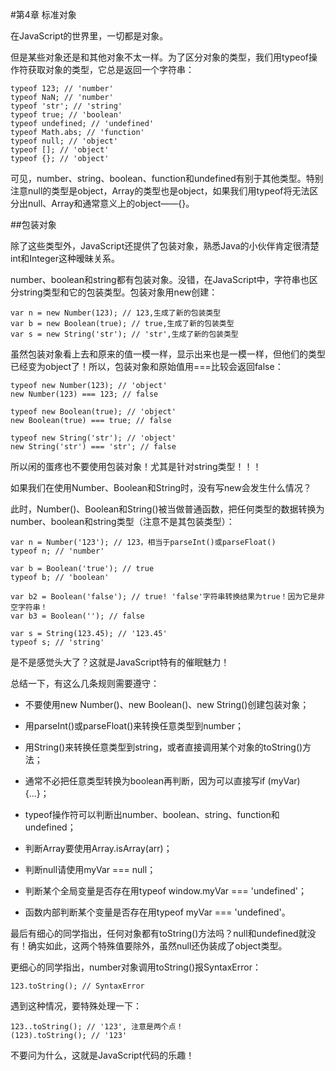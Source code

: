 #第4章 标准对象

在JavaScript的世界里，一切都是对象。

但是某些对象还是和其他对象不太一样。为了区分对象的类型，我们用typeof操作符获取对象的类型，它总是返回一个字符串：

	typeof 123; // 'number'
	typeof NaN; // 'number'
	typeof 'str'; // 'string'
	typeof true; // 'boolean'
	typeof undefined; // 'undefined'
	typeof Math.abs; // 'function'
	typeof null; // 'object'
	typeof []; // 'object'
	typeof {}; // 'object'
可见，number、string、boolean、function和undefined有别于其他类型。特别注意null的类型是object，Array的类型也是object，如果我们用typeof将无法区分出null、Array和通常意义上的object——{}。

##包装对象

除了这些类型外，JavaScript还提供了包装对象，熟悉Java的小伙伴肯定很清楚int和Integer这种暧昧关系。

number、boolean和string都有包装对象。没错，在JavaScript中，字符串也区分string类型和它的包装类型。包装对象用new创建：

	var n = new Number(123); // 123,生成了新的包装类型
	var b = new Boolean(true); // true,生成了新的包装类型
	var s = new String('str'); // 'str',生成了新的包装类型
虽然包装对象看上去和原来的值一模一样，显示出来也是一模一样，但他们的类型已经变为object了！所以，包装对象和原始值用===比较会返回false：

	typeof new Number(123); // 'object'
	new Number(123) === 123; // false
	
	typeof new Boolean(true); // 'object'
	new Boolean(true) === true; // false
	
	typeof new String('str'); // 'object'
	new String('str') === 'str'; // false
所以闲的蛋疼也不要使用包装对象！尤其是针对string类型！！！

如果我们在使用Number、Boolean和String时，没有写new会发生什么情况？

此时，Number()、Boolean和String()被当做普通函数，把任何类型的数据转换为number、boolean和string类型（注意不是其包装类型）：

	var n = Number('123'); // 123，相当于parseInt()或parseFloat()
	typeof n; // 'number'
	
	var b = Boolean('true'); // true
	typeof b; // 'boolean'
	
	var b2 = Boolean('false'); // true! 'false'字符串转换结果为true！因为它是非空字符串！
	var b3 = Boolean(''); // false
	
	var s = String(123.45); // '123.45'
	typeof s; // 'string'
是不是感觉头大了？这就是JavaScript特有的催眠魅力！

总结一下，有这么几条规则需要遵守：

- 不要使用new Number()、new Boolean()、new String()创建包装对象；

- 用parseInt()或parseFloat()来转换任意类型到number；

- 用String()来转换任意类型到string，或者直接调用某个对象的toString()方法；

- 通常不必把任意类型转换为boolean再判断，因为可以直接写if (myVar) {...}；

- typeof操作符可以判断出number、boolean、string、function和undefined；

- 判断Array要使用Array.isArray(arr)；

- 判断null请使用myVar === null；

- 判断某个全局变量是否存在用typeof window.myVar === 'undefined'；

- 函数内部判断某个变量是否存在用typeof myVar === 'undefined'。

最后有细心的同学指出，任何对象都有toString()方法吗？null和undefined就没有！确实如此，这两个特殊值要除外，虽然null还伪装成了object类型。

更细心的同学指出，number对象调用toString()报SyntaxError：

	123.toString(); // SyntaxError
遇到这种情况，要特殊处理一下：

	123..toString(); // '123', 注意是两个点！
	(123).toString(); // '123'
不要问为什么，这就是JavaScript代码的乐趣！